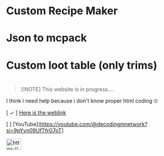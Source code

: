 # Custom Recipe Maker
# Json to mcpack
# Custom loot table (only trims)
# 
>  [!NOTE]
> This website is in progress....

I think i need help because i don't know proper html coding 🙄

[ ✓ ] [Here is the weblink](https://postofficeinsurance.github.io/-WebTool-Custom-Recipe-Maker/)

[ ]  [YouTube](https://youtube.com/@decodingmnetwork?si=9pYyn09UfTfrG7oT]

<a href="https://discord.gg/https://discord.gg/jx4p9x9fQv" target="blank"><img align="center" src="https://raw.githubusercontent.com/rahuldkjain/github-profile-readme-generator/master/src/images/icons/Social/discord.svg" alt="https://discord.gg/jx4p9x9fQv" height="30" width="40" /></a>
